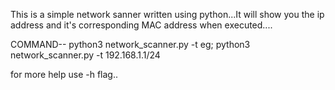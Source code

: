 This is a simple network sanner written using python...It will show you the ip address and it's corresponding MAC address when executed....

COMMAND--
python3 network_scanner.py -t <ip-address>
eg; python3 network_scanner.py -t 192.168.1.1/24

for more help use -h flag..
